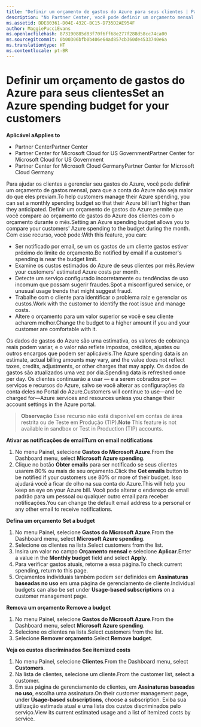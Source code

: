 ```yaml
---
title: "Definir um orçamento de gastos do Azure para seus clientes | Partner Center"
description: "No Partner Center, você pode definir um orçamento mensal por cliente para que sua conta do Azure não seja uma surpresa no final do mês."
ms.assetid: DDE80361-D04E-432C-BC15-D735D2AE954F
author: MaggiePucciEvans
ms.openlocfilehash: 873190885d83f70f6ff68e277f288d58cc74ca00
ms.sourcegitcommit: 0b00306bfb0b406e64ad857cb360de4533740e6a
ms.translationtype: HT
ms.contentlocale: pt-BR
---
```

# <a name="set-an-azure-spending-budget-for-your-customers"></a><span data-ttu-id="25eb7-103">Definir um orçamento de gastos do Azure para seus clientes</span><span class="sxs-lookup"><span data-stu-id="25eb7-103">Set an Azure spending budget for your customers</span></span>

**<span data-ttu-id="25eb7-104">Aplicável a</span><span class="sxs-lookup"><span data-stu-id="25eb7-104">Applies to</span></span>**

-  <span data-ttu-id="25eb7-105">Partner Center</span><span class="sxs-lookup"><span data-stu-id="25eb7-105">Partner Center</span></span>
-  <span data-ttu-id="25eb7-106">Partner Center for Microsoft Cloud for US Government</span><span class="sxs-lookup"><span data-stu-id="25eb7-106">Partner Center for Microsoft Cloud for US Government</span></span>
-  <span data-ttu-id="25eb7-107">Partner Center for Microsoft Cloud Germany</span><span class="sxs-lookup"><span data-stu-id="25eb7-107">Partner Center for Microsoft Cloud Germany</span></span>

<span data-ttu-id="25eb7-108">Para ajudar os clientes a gerenciar seu gastos do Azure, você pode definir um orçamento de gastos mensal, para que a conta do Azure não seja maior do que eles previam.</span><span class="sxs-lookup"><span data-stu-id="25eb7-108">To help customers manage their Azure spending, you can set a monthly spending budget so that their Azure bill isn’t higher than they anticipated.</span></span> <span data-ttu-id="25eb7-109">Definir um orçamento de gastos do Azure permite que você compare ao orçamento de gastos do Azure dos clientes com o orçamento durante o mês.</span><span class="sxs-lookup"><span data-stu-id="25eb7-109">Setting an Azure spending budget allows you to compare your customers' Azure spending to the budget during the month.</span></span> <span data-ttu-id="25eb7-110">Com esse recurso, você pode:</span><span class="sxs-lookup"><span data-stu-id="25eb7-110">With this feature, you can:</span></span> 

-   <span data-ttu-id="25eb7-111">Ser notificado por email, se um os gastos de um cliente gastos estiver próximo do limite de orçamento.</span><span class="sxs-lookup"><span data-stu-id="25eb7-111">Be notified by email if a customer's spending is near the budget limit.</span></span>
-   <span data-ttu-id="25eb7-112">Examine os custos estimados do Azure de seus clientes por mês.</span><span class="sxs-lookup"><span data-stu-id="25eb7-112">Review your customers’ estimated Azure costs per month.</span></span>
-   <span data-ttu-id="25eb7-113">Detecte um serviço configurado incorretamente ou tendências de uso incomum que possam sugerir fraudes.</span><span class="sxs-lookup"><span data-stu-id="25eb7-113">Spot a misconfigured service, or unusual usage trends that might suggest fraud.</span></span>
-   <span data-ttu-id="25eb7-114">Trabalhe com o cliente para identificar o problema raiz e gerenciar os custos.</span><span class="sxs-lookup"><span data-stu-id="25eb7-114">Work with the customer to identify the root issue and manage costs.</span></span>
-   <span data-ttu-id="25eb7-115">Altere o orçamento para um valor superior se você e seu cliente acharem melhor.</span><span class="sxs-lookup"><span data-stu-id="25eb7-115">Change the budget to a higher amount if you and your customer are comfortable with it.</span></span>

<span data-ttu-id="25eb7-116">Os dados de gastos do Azure são uma estimativa, os valores de cobrança reais podem variar, e o valor não reflete impostos, créditos, ajustes ou outros encargos que podem ser aplicáveis.</span><span class="sxs-lookup"><span data-stu-id="25eb7-116">The Azure spending data is an estimate, actual billing amounts may vary, and the value does not reflect taxes, credits, adjustments, or other charges that may apply.</span></span> <span data-ttu-id="25eb7-117">Os dados de gastos são atualizados uma vez por dia.</span><span class="sxs-lookup"><span data-stu-id="25eb7-117">Spending data is refreshed once per day.</span></span> <span data-ttu-id="25eb7-118">Os clientes continuarão a usar — e a serem cobrados por — serviços e recursos do Azure, salvo se você alterar as configurações da conta deles no Portal do Azure.</span><span class="sxs-lookup"><span data-stu-id="25eb7-118">Customers will continue to use—and be charged for—Azure services and resources unless you change their account settings in the Azure portal.</span></span> 

><span data-ttu-id="25eb7-119">**Observação** Esse recurso não está disponível em contas de área restrita ou de Teste em Produção (TIP).</span><span class="sxs-lookup"><span data-stu-id="25eb7-119">**Note**   This feature is not available in sandbox or Test in Production (TIP) accounts.</span></span>

**<span data-ttu-id="25eb7-120">Ativar as notificações de email</span><span class="sxs-lookup"><span data-stu-id="25eb7-120">Turn on email notifications</span></span>**

1.  <span data-ttu-id="25eb7-121">No menu Painel, selecione **Gastos do Microsoft Azure**.</span><span class="sxs-lookup"><span data-stu-id="25eb7-121">From the Dashboard menu, select **Microsoft Azure spending**.</span></span>
2.  <span data-ttu-id="25eb7-122">Clique no botão **Obter emails** para ser notificado se seus clientes usarem 80% ou mais de seu orçamento.</span><span class="sxs-lookup"><span data-stu-id="25eb7-122">Click the **Get emails** button to be notified if your customers use 80% or more of their budget.</span></span> <span data-ttu-id="25eb7-123">Isso ajudará você a ficar de olho na sua conta do Azure.</span><span class="sxs-lookup"><span data-stu-id="25eb7-123">This will help you keep an eye on your Azure bill.</span></span> <span data-ttu-id="25eb7-124">Você pode alterar o endereço de email padrão para um pessoal ou qualquer outro email para receber notificações.</span><span class="sxs-lookup"><span data-stu-id="25eb7-124">You can change the default email address to a personal or any other email to receive notifications.</span></span>

<span data-ttu-id="25eb7-125"><a href="" id="setabudget"></a>
**Defina um orçamento**</span><span class="sxs-lookup"><span data-stu-id="25eb7-125"><a href="" id="setabudget"></a>
**Set a budget**</span></span>

1.  <span data-ttu-id="25eb7-126">No menu Painel, selecione **Gastos do Microsoft Azure**.</span><span class="sxs-lookup"><span data-stu-id="25eb7-126">From the Dashboard menu, select **Microsoft Azure spending**.</span></span>
2.  <span data-ttu-id="25eb7-127">Selecione os clientes na lista.</span><span class="sxs-lookup"><span data-stu-id="25eb7-127">Select customers from the list.</span></span>
3.  <span data-ttu-id="25eb7-128">Insira um valor no campo **Orçamento mensal** e selecione **Aplicar**.</span><span class="sxs-lookup"><span data-stu-id="25eb7-128">Enter a value in the **Monthly budget** field and select **Apply**.</span></span>
4.  <span data-ttu-id="25eb7-129">Para verificar gastos atuais, retorne a essa página.</span><span class="sxs-lookup"><span data-stu-id="25eb7-129">To check current spending, return to this page.</span></span>
5.  <span data-ttu-id="25eb7-130">Orçamentos individuais também podem ser definidos em **Assinaturas baseadas no uso** em uma página de gerenciamento de cliente.</span><span class="sxs-lookup"><span data-stu-id="25eb7-130">Individual budgets can also be set under **Usage-based subscriptions** on a customer management page.</span></span>

<span data-ttu-id="25eb7-131"><a href="" id="removeabudget"></a>
**Remova um orçamento**</span><span class="sxs-lookup"><span data-stu-id="25eb7-131"><a href="" id="removeabudget"></a>
**Remove a budget**</span></span>

1.  <span data-ttu-id="25eb7-132">No menu Painel, selecione **Gastos do Microsoft Azure**.</span><span class="sxs-lookup"><span data-stu-id="25eb7-132">From the Dashboard menu, select **Microsoft Azure spending**.</span></span>
2.  <span data-ttu-id="25eb7-133">Selecione os clientes na lista.</span><span class="sxs-lookup"><span data-stu-id="25eb7-133">Select customers from the list.</span></span>
3.  <span data-ttu-id="25eb7-134">Selecione **Remover orçamento**.</span><span class="sxs-lookup"><span data-stu-id="25eb7-134">Select **Remove budget**.</span></span>

<span data-ttu-id="25eb7-135"><a href="" id="seeitemizedcosts"></a>
**Veja os custos discriminados**</span><span class="sxs-lookup"><span data-stu-id="25eb7-135"><a href="" id="seeitemizedcosts"></a>
**See itemized costs**</span></span>

1.  <span data-ttu-id="25eb7-136">No menu Painel, selecione **Clientes**.</span><span class="sxs-lookup"><span data-stu-id="25eb7-136">From the Dashboard menu, select **Customers**.</span></span>
2.  <span data-ttu-id="25eb7-137">Na lista de clientes, selecione um cliente.</span><span class="sxs-lookup"><span data-stu-id="25eb7-137">From the customer list, select a customer.</span></span>
3.  <span data-ttu-id="25eb7-138">Em sua página de gerenciamento de clientes, em **Assinaturas baseadas no uso**, escolha uma assinatura.</span><span class="sxs-lookup"><span data-stu-id="25eb7-138">On their customer management page, under **Usage-based subscriptions**, choose a subscription.</span></span> <span data-ttu-id="25eb7-139">Exiba sua utilização estimada atual e uma lista dos custos discriminados pelo serviço.</span><span class="sxs-lookup"><span data-stu-id="25eb7-139">View its current estimated usage and a list of itemized costs by service.</span></span>


 

 



